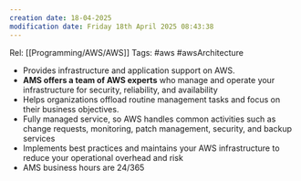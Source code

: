 ```yaml
---
creation date: 18-04-2025
modification date: Friday 18th April 2025 08:43:38
---
```

Rel: [[Programming/AWS/AWS]]
Tags: #aws #awsArchitecture 

- Provides infrastructure and application support on AWS.
- **AMS offers a team of AWS experts** who manage and operate your infrastructure for security, reliability, and availability
- Helps organizations offload routine management tasks and focus on their business objectives.
- Fully managed service, so AWS handles common activities such as change requests, monitoring, patch management, security, and backup services
- Implements best practices and maintains your AWS infrastructure to reduce your operational overhead and risk
- AMS business hours are 24/365